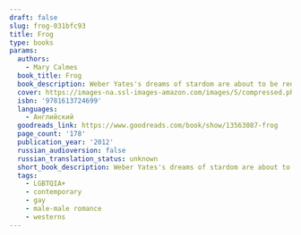 ```yaml
---
draft: false
slug: frog-031bfc93
title: Frog
type: books
params:
  authors:
    - Mary Calmes
  book_title: Frog
  book_description: Weber Yates's dreams of stardom are about to be reduced to a ranch hand's job in Texas, and his one relationship is with a guy so far out of his league he might as well be on the moon. Or at least in San Francisco, where Weber stops to see him one last time before settling down to the humble, lonely life he figures a frog like him has coming.Cyrus Benning is a successful neurosurgeon, so details are never lost on him. He spotted the prince in a broken-down bull rider's clothing from day one. But watching Weber walk out on him keeps getting harder, and he's not sure how much more his heart can take. Now Cyrus has one last chance to prove to Weber that it's not Weber's job that makes him Cyrus's perfect man, it's Weber himself. With the help of his sister's newly broken family, he's ready to show Weber that the home the man's been searching for has always been right there, with him. Cyrus might have laid down an ultimatum once, but now it's turned into a vow-he's never going to let Weber out of his life again.
  cover: https://images-na.ssl-images-amazon.com/images/S/compressed.photo.goodreads.com/books/1332881683i/13563087.jpg
  isbn: '9781613724699'
  languages:
    - Английский
  goodreads_link: https://www.goodreads.com/book/show/13563087-frog
  page_count: '178'
  publication_year: '2012'
  russian_audioversion: false
  russian_translation_status: unknown
  short_book_description: Weber Yates's dreams of stardom are about to be reduced to a ranch hand's job in Texas, and his one relationship is with a guy so far out of his league he might as well be on the moon. Or at least...
  tags:
    - LGBTQIA+
    - contemporary
    - gay
    - male-male romance
    - westerns
---
```


